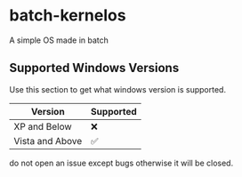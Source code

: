 # batch-kernelos
A simple OS made in batch

## Supported Windows Versions

Use this section to get what windows version is supported.

| Version          | Supported            |
| -------          | ------------------   |
| XP and Below     | :x:                  |
| Vista and Above  | :white_check_mark:   |

do not open an issue except bugs otherwise it will be closed.
